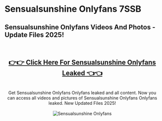 # Sensualsunshine Onlyfans 7SSB

<h2>Sensualsunshine Onlyfans Videos And Photos - Update Files 2025!</h2>
<br>
<div align="center">
<h2><a href="https://213.232.235.80/live/video.php?q=sensualsunshine-onlyfans" rel="nofollow">👉👉 Click Here For Sensualsunshine Onlyfans Leaked 👈👈</a></h2>

<br>
Get Sensualsunshine Onlyfans Onlyfans leaked and all content. Now you can access all videos and pictures of Sensualsunshine Onlyfans Onlyfans leaked. New Updated Files 2025!
<br>
<br>
<a href="https://213.232.235.80/live/video.php?q=sensualsunshine-onlyfans" rel="nofollow" data-target="animated-image.originalLink"><img src="https://i.imgur.com/dJHk4Zq.gif" alt="Sensualsunshine Onlyfans" style="max-width: 100%; display: inline-block;" data-target="animated-image.originalImage"></a>
</div>
<br>